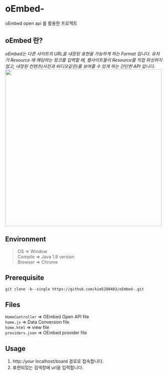 # oEmbed-
oEmbed open api 를 활용한 프로젝트

## oEmbed 란?  
*oEmbed는 다른 사이트의 URL을 내장된 표현을 가능하게 하는 Format 입니다.
유저가 Resource 에 해당하는 링크를 입력할 때, 웹사이트들이 Resource를 직접 파싱하지 않고, 내장된 컨텐츠(사진과 비디오같은)를 보여줄 수 있게 하는 간단한 API 입니다.*  
<img src="https://user-images.githubusercontent.com/76669119/195532562-e3a48b22-c4c1-4793-9c15-43140a7309bd.png" width="500" height="500" >

## Environment  
> OS => Window  
> Compile => Java 1.8 version  
> Browser => Chrome

## Prerequisite  
```
git clone -b--single https://github.com/kim5288403/oEmbed-.git
```

## Files  
`HomeController` => OEmbed Open API file    
`home.js` => Data Conversion file  
`home.html` => view file  
`providers.json` => OEmbed provider file  

## Usage  
1. http::/your localhost/board 경로로 접속합니다.
2. 표현되있는 검색창에 url을 입력합니다.


